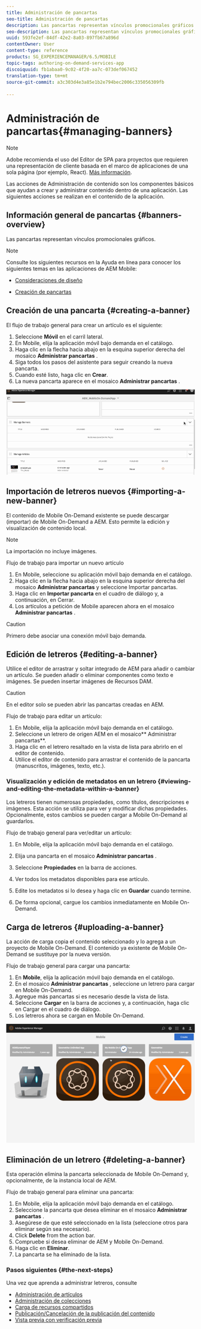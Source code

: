 ```yaml
---
title: Administración de pancartas
seo-title: Administración de pancartas
description: Las pancartas representan vínculos promocionales gráficos. Siga esta página para obtener más información.
seo-description: Las pancartas representan vínculos promocionales gráficos. Siga esta página para obtener más información.
uuid: 593fe2ef-84df-42e2-8a03-897fb67a896d
contentOwner: User
content-type: reference
products: SG_EXPERIENCEMANAGER/6.5/MOBILE
topic-tags: authoring-on-demand-services-app
discoiquuid: fb1abaa0-9c02-4f20-aa7c-073def067452
translation-type: tm+mt
source-git-commit: a3c303d4e3a85e1b2e794bec2006c335056309fb

---
```



# Administración de pancartas{#managing-banners}

>[!NOTE]
>
>Adobe recomienda el uso del Editor de SPA para proyectos que requieren una representación de cliente basada en el marco de aplicaciones de una sola página (por ejemplo, React). [Más información](/help/sites-developing/spa-overview.md).

Las acciones de Administración de contenido son los componentes básicos que ayudan a crear y administrar contenido dentro de una aplicación. Las siguientes acciones se realizan en el contenido de la aplicación.

## Información general de pancartas {#banners-overview}

Las pancartas representan vínculos promocionales gráficos.

>[!NOTE]
>
>Consulte los siguientes recursos en la Ayuda en línea para conocer los siguientes temas en las aplicaciones de AEM Mobile:
>
>* [Consideraciones de diseño](https://helpx.adobe.com/digital-publishing-solution/help/design-app.html)
   >
   >
* [Creación de pancartas](https://helpx.adobe.com/digital-publishing-solution/help/creating-banners.html)
>



## Creación de una pancarta {#creating-a-banner}

El flujo de trabajo general para crear un artículo es el siguiente:

1. Seleccione **Móvil** en el carril lateral.
1. En Mobile, elija la aplicación móvil bajo demanda en el catálogo.
1. Haga clic en la flecha hacia abajo en la esquina superior derecha del mosaico **Administrar pancartas** .
1. Siga todos los pasos del asistente para seguir creando la nueva pancarta.
1. Cuando esté listo, haga clic en **Crear**.
1. La nueva pancarta aparece en el mosaico **Administrar pancartas** .

![climage_1-6](assets/chlimage_1-6.gif)

## Importación de letreros nuevos {#importing-a-new-banner}

El contenido de Mobile On-Demand existente se puede descargar (importar) de Mobile On-Demand a AEM. Esto permite la edición y visualización de contenido local.

>[!NOTE]
>
>La importación no incluye imágenes.

Flujo de trabajo para importar un nuevo artículo

1. En Mobile, seleccione su aplicación móvil bajo demanda en el catálogo.
1. Haga clic en la flecha hacia abajo en la esquina superior derecha del mosaico **Administrar pancartas** y seleccione Importar pancartas.
1. Haga clic en **Importar pancarta** en el cuadro de diálogo y, a continuación, en Cerrar.
1. Los artículos a petición de Mobile aparecen ahora en el mosaico **Administrar pancartas** .

>[!CAUTION]
>
>Primero debe asociar una conexión móvil bajo demanda.

## Edición de letreros {#editing-a-banner}

Utilice el editor de arrastrar y soltar integrado de AEM para añadir o cambiar un artículo. Se pueden añadir o eliminar componentes como texto e imágenes. Se pueden insertar imágenes de Recursos DAM.

>[!CAUTION]
>
>En el editor solo se pueden abrir las pancartas creadas en AEM.

Flujo de trabajo para editar un artículo:

1. En Mobile, elija la aplicación móvil bajo demanda en el catálogo.
1. Seleccione un letrero de origen AEM en el mosaico** Administrar pancartas**.
1. Haga clic en el letrero resaltado en la vista de lista para abrirlo en el editor de contenido.
1. Utilice el editor de contenido para arrastrar el contenido de la pancarta (manuscritos, imágenes, texto, etc.).

### Visualización y edición de metadatos en un letrero {#viewing-and-editing-the-metadata-within-a-banner}

Los letreros tienen numerosas propiedades, como títulos, descripciones e imágenes. Esta acción se utiliza para ver y modificar dichas propiedades. Opcionalmente, estos cambios se pueden cargar a Mobile On-Demand al guardarlos.

Flujo de trabajo general para ver/editar un artículo:

1. En Mobile, elija la aplicación móvil bajo demanda en el catálogo.
1. Elija una pancarta en el mosaico **Administrar pancartas** .

1. Seleccione **Propiedades** en la barra de acciones.
1. Ver todos los metadatos disponibles para ese artículo.
1. Edite los metadatos si lo desea y haga clic en **Guardar** cuando termine.
1. De forma opcional, cargue los cambios inmediatamente en Mobile On-Demand.

## Carga de letreros {#uploading-a-banner}

La acción de carga copia el contenido seleccionado y lo agrega a un proyecto de Mobile On-Demand. El contenido ya existente de Mobile On-Demand se sustituye por la nueva versión.

Flujo de trabajo general para cargar una pancarta:

1. En **Mobile**, elija la aplicación móvil bajo demanda en el catálogo.
1. En el mosaico **Administrar pancartas** , seleccione un letrero para cargar en Mobile On-Demand.
1. Agregue más pancartas si es necesario desde la vista de lista.
1. Seleccione **Cargar** en la barra de acciones y, a continuación, haga clic en Cargar en el cuadro de diálogo.
1. Los letreros ahora se cargan en Mobile On-Demand.

![climage_1-7](assets/chlimage_1-7.gif)

## Eliminación de un letrero {#deleting-a-banner}

Esta operación elimina la pancarta seleccionada de Mobile On-Demand y, opcionalmente, de la instancia local de AEM.

Flujo de trabajo general para eliminar una pancarta:

1. En Mobile, elija la aplicación móvil bajo demanda en el catálogo.
1. Seleccione la pancarta que desea eliminar en el mosaico **Administrar pancartas** .
1. Asegúrese de que esté seleccionado en la lista (seleccione otros para eliminar según sea necesario).
1. Click **Delete** from the action bar.
1. Compruebe si desea eliminar de AEM y Mobile On-Demand.
1. Haga clic en **Eliminar**.
1. La pancarta se ha eliminado de la lista.

### Pasos siguientes {#the-next-steps}

Una vez que aprenda a administrar letreros, consulte

* [Administración de artículos](/help/mobile/mobile-on-demand-managing-articles.md)
* [Administración de colecciones](/help/mobile/mobile-on-demand-managing-collections.md)
* [Carga de recursos compartidos](/help/mobile/mobile-on-demand-shared-resources.md)
* [Publicación/Cancelación de la publicación del contenido](/help/mobile/mobile-on-demand-publishing-unpublishing.md)
* [Vista previa con verificación previa](/help/mobile/aem-mobile-manage-ondemand-services.md)
